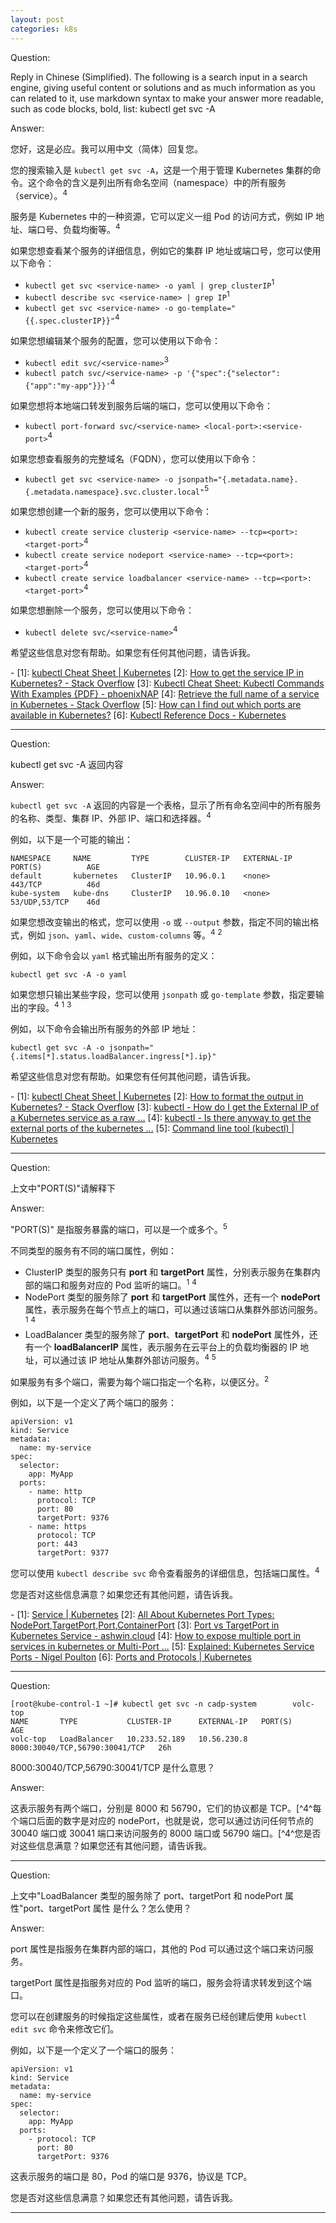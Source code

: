 ```yaml
---
layout: post
categories: k8s
---
```

Question:

Reply in Chinese (Simplified).
The following is a search input in a search engine, giving useful content or solutions and as much information as you can related to it, use markdown syntax to make your answer more readable, such as code blocks, bold, list:
kubectl get svc -A

Answer:

您好，这是必应。我可以用中文（简体）回复您。

您的搜索输入是 `kubectl get svc -A`，这是一个用于管理 Kubernetes 集群的命令。这个命令的含义是列出所有命名空间（namespace）中的所有服务（service）。<sup>4</sup>

服务是 Kubernetes 中的一种资源，它可以定义一组 Pod 的访问方式，例如 IP 地址、端口号、负载均衡等。<sup>4</sup>

如果您想查看某个服务的详细信息，例如它的集群 IP 地址或端口号，您可以使用以下命令：

- `kubectl get svc <service-name> -o yaml | grep clusterIP`<sup>1</sup>
- `kubectl describe svc <service-name> | grep IP`<sup>1</sup>
- `kubectl get svc <service-name> -o go-template="{{.spec.clusterIP}}"`<sup>4</sup>

如果您想编辑某个服务的配置，您可以使用以下命令：

- `kubectl edit svc/<service-name>`<sup>3</sup>
- `kubectl patch svc/<service-name> -p '{"spec":{"selector":{"app":"my-app"}}}'`<sup>4</sup>

如果您想将本地端口转发到服务后端的端口，您可以使用以下命令：

- `kubectl port-forward svc/<service-name> <local-port>:<service-port>`<sup>4</sup>

如果您想查看服务的完整域名（FQDN），您可以使用以下命令：

- `kubectl get svc <service-name> -o jsonpath="{.metadata.name}.{.metadata.namespace}.svc.cluster.local"`<sup>5</sup>

如果您想创建一个新的服务，您可以使用以下命令：

- `kubectl create service clusterip <service-name> --tcp=<port>:<target-port>`<sup>4</sup>
- `kubectl create service nodeport <service-name> --tcp=<port>:<target-port>`<sup>4</sup>
- `kubectl create service loadbalancer <service-name> --tcp=<port>:<target-port>`<sup>4</sup>

如果您想删除一个服务，您可以使用以下命令：

- `kubectl delete svc/<service-name>`<sup>4</sup>

希望这些信息对您有帮助。如果您有任何其他问题，请告诉我。

\-
\[1]: [kubectl Cheat Sheet | Kubernetes](https://kubernetes.io/docs/reference/kubectl/cheatsheet/)
\[2]: [How to get the service IP in Kubernetes? - Stack Overflow](https://stackoverflow.com/questions/32202137/how-to-get-the-service-ip-in-kubernetes)
\[3]: [Kubectl Cheat Sheet: Kubectl Commands With Examples {PDF} - phoenixNAP](https://phoenixnap.com/kb/kubectl-commands-cheat-sheet)
\[4]: [Retrieve the full name of a service in Kubernetes - Stack Overflow](https://stackoverflow.com/questions/59559438/retrieve-the-full-name-of-a-service-in-kubernetes)
\[5]: [How can I find out which ports are available in Kubernetes?](https://stackoverflow.com/questions/62253143/how-can-i-find-out-which-ports-are-available-in-kubernetes)
\[6]: [Kubectl Reference Docs - Kubernetes](https://kubernetes.io/docs/reference/generated/kubectl/kubectl-commands)

<hr/>

Question:

kubectl get svc -A 返回内容

Answer:

`kubectl get svc -A` 返回的内容是一个表格，显示了所有命名空间中的所有服务的名称、类型、集群 IP、外部 IP、端口和选择器。<sup>4</sup>

例如，以下是一个可能的输出：

```
NAMESPACE     NAME         TYPE        CLUSTER-IP   EXTERNAL-IP   PORT(S)          AGE
default       kubernetes   ClusterIP   10.96.0.1    <none>        443/TCP          46d
kube-system   kube-dns     ClusterIP   10.96.0.10   <none>        53/UDP,53/TCP    46d
```

如果您想改变输出的格式，您可以使用 `-o` 或 `--output` 参数，指定不同的输出格式，例如 `json`、`yaml`、`wide`、`custom-columns` 等。<sup>4</sup> <sup>2</sup>

例如，以下命令会以 `yaml` 格式输出所有服务的定义：

```
kubectl get svc -A -o yaml
```

如果您想只输出某些字段，您可以使用 `jsonpath` 或 `go-template` 参数，指定要输出的字段。<sup>4</sup> <sup>1</sup> <sup>3</sup>

例如，以下命令会输出所有服务的外部 IP 地址：

```
kubectl get svc -A -o jsonpath="{.items[*].status.loadBalancer.ingress[*].ip}"
```

希望这些信息对您有帮助。如果您有任何其他问题，请告诉我。

\-
\[1]: [kubectl Cheat Sheet | Kubernetes](https://kubernetes.io/docs/reference/kubectl/cheatsheet/)
\[2]: [How to format the output in Kubernetes? - Stack Overflow](https://stackoverflow.com/questions/67915721/how-to-format-the-output-in-kubernetes)
\[3]: [kubectl - How do I get the External IP of a Kubernetes service as a raw ...](https://stackoverflow.com/questions/47969652/how-do-i-get-the-external-ip-of-a-kubernetes-service-as-a-raw-value)
\[4]: [kubectl - Is there anyway to get the external ports of the kubernetes ...](https://stackoverflow.com/questions/37648553/is-there-anyway-to-get-the-external-ports-of-the-kubernetes-cluster)
\[5]: [Command line tool (kubectl) | Kubernetes](https://kubernetes.io/docs/reference/kubectl/)

<hr/>

Question:

上文中"PORT(S)"请解释下

Answer:

"PORT(S)" 是指服务暴露的端口，可以是一个或多个。<sup>5</sup>

不同类型的服务有不同的端口属性，例如：

- ClusterIP 类型的服务只有 **port** 和 **targetPort** 属性，分别表示服务在集群内部的端口和服务对应的 Pod 监听的端口。<sup>1</sup> <sup>4</sup>
- NodePort 类型的服务除了 **port** 和 **targetPort** 属性外，还有一个 **nodePort** 属性，表示服务在每个节点上的端口，可以通过该端口从集群外部访问服务。<sup>1</sup> <sup>4</sup>
- LoadBalancer 类型的服务除了 **port**、**targetPort** 和 **nodePort** 属性外，还有一个 **loadBalancerIP** 属性，表示服务在云平台上的负载均衡器的 IP 地址，可以通过该 IP 地址从集群外部访问服务。<sup>4</sup> <sup>5</sup>

如果服务有多个端口，需要为每个端口指定一个名称，以便区分。<sup>2</sup>

例如，以下是一个定义了两个端口的服务：

```
apiVersion: v1
kind: Service
metadata:
  name: my-service
spec:
  selector:
    app: MyApp
  ports:
    - name: http
      protocol: TCP
      port: 80
      targetPort: 9376
    - name: https
      protocol: TCP
      port: 443
      targetPort: 9377
```

您可以使用 `kubectl describe svc` 命令查看服务的详细信息，包括端口属性。<sup>4</sup>

您是否对这些信息满意？如果您还有其他问题，请告诉我。

\-
\[1]: [Service | Kubernetes](https://kubernetes.io/docs/concepts/services-networking/service/)
\[2]: [All About Kubernetes Port Types: NodePort,TargetPort,Port,ContainerPort](https://medium.com/@deepeshtripathi/all-about-kubernetes-port-types-nodeport-targetport-port-containerport-e9f447330b19)
\[3]: [Port vs TargetPort in Kubernetes Service - ashwin.cloud](https://ashwin.cloud/blog/port-vs-targetport-in-kubernetes-service/)
\[4]: [How to expose multiple port in services in kubernetes or Multi-Port ...](https://www.devopsschool.com/blog/how-to-expose-multiple-port-in-services-in-kubernetes-or-multi-port-services/)
\[5]: [Explained: Kubernetes Service Ports - Nigel Poulton](https://nigelpoulton.com/explained-kubernetes-service-ports/)
\[6]: [Ports and Protocols | Kubernetes](https://kubernetes.io/docs/reference/networking/ports-and-protocols/)

<hr/>

Question:

```
[root@kube-control-1 ~]# kubectl get svc -n cadp-system        volc-top
NAME       TYPE           CLUSTER-IP      EXTERNAL-IP   PORT(S)                          AGE
volc-top   LoadBalancer   10.233.52.189   10.56.230.8   8000:30040/TCP,56790:30041/TCP   26h
```
8000:30040/TCP,56790:30041/TCP  是什么意思？

Answer:

这表示服务有两个端口，分别是 8000 和 56790，它们的协议都是 TCP。[^4^每个端口后面的数字是对应的 nodePort，也就是说，您可以通过访问任何节点的 30040 端口或 30041 端口来访问服务的 8000 端口或 56790 端口。[^4^您是否对这些信息满意？如果您还有其他问题，请告诉我。


<hr/>

Question:

上文中"LoadBalancer 类型的服务除了 port、targetPort 和 nodePort 属性"port、targetPort 属性 是什么？怎么使用？

Answer:

port 属性是指服务在集群内部的端口，其他的 Pod 可以通过这个端口来访问服务。

targetPort 属性是指服务对应的 Pod 监听的端口，服务会将请求转发到这个端口。

您可以在创建服务的时候指定这些属性，或者在服务已经创建后使用 `kubectl edit svc` 命令来修改它们。

例如，以下是一个定义了一个端口的服务：

```
apiVersion: v1
kind: Service
metadata:
  name: my-service
spec:
  selector:
    app: MyApp
  ports:
    - protocol: TCP
      port: 80
      targetPort: 9376
```

这表示服务的端口是 80，Pod 的端口是 9376，协议是 TCP。

您是否对这些信息满意？如果您还有其他问题，请告诉我。


<hr/>

